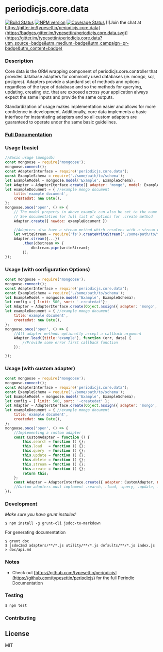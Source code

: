 # periodicjs.core.data
[![Build Status](https://travis-ci.org/typesettin/periodicjs.core.data.svg?branch=master)](https://travis-ci.org/typesettin/periodicjs.core.data) [![NPM version](https://badge.fury.io/js/periodicjs.core.data.svg)](http://badge.fury.io/js/periodicjs.core.data) [![Coverage Status](https://coveralls.io/repos/github/typesettin/periodicjs.core.data/badge.svg?branch=master)](https://coveralls.io/github/typesettin/periodicjs.core.data?branch=master)  [![Join the chat at https://gitter.im/typesettin/periodicjs.core.data](https://badges.gitter.im/typesettin/periodicjs.core.data.svg)](https://gitter.im/typesettin/periodicjs.core.data?utm_source=badge&utm_medium=badge&utm_campaign=pr-badge&utm_content=badge)


### Description
Core data is the ORM wrapping component of periodicjs.core.controller that provides database adapters for commonly used databases (ie. mongo, sql, postgres). Adapters provide a standard set of methods and options regardless of the type of database and so the methods for querying, updating, creating etc. that are exposed across your application always expect the same inputs and provide the same outputs.

Standardization of usage makes implementation easier and allows for more confidence in development.  Additionally, core data implements a basic interface for instantiating adapters and so all custom adapters are guaranteed to operate under the same basic guidelines.

### [Full Documentation](https://github.com/typesettin/periodicjs.core.data/blob/master/doc/api.md)

### Usage (basic)
```javascript
//Basic usage (mongodb)
const mongoose = require('mongoose');
mongoose.connect();
const AdapterInterface = require('periodicjs.core.data');
const ExampleSchema = require('./some/path/to/schema');
let ExampleModel = mongoose.model('Example', ExampleSchema);
let Adapter = AdapterIterface.create({ adapter: 'mongo', model: ExampleModel }); //example core datum for the Example mongoose schema
let exampleDocument = { //example mongo document
    title:'example document',
    createdat: new Date(),
};
mongoose.once('open', () => {
    // The model property in above example can also be set to the name of the registered model. 
    // See documentation for full list of options for .create method
    Adapter.create({ newdoc: exampleDocument })

    //Adapters also have a stream method which resolves with a stream of query data
    let writeStream = require('fs').createWriteStream('./some/path/to/file');
    Adapter.stream({...})
    	.then(dbstream => {
        	dbstream.pipe(writeStream);
        });
});
```
### Usage (with configuration Options)
```javascript
const mongoose = require('mongoose');
mongoose.connect();
const AdapterInterface = require('periodicjs.core.data');
const ExampleSchema = require('./some/path/to/schema');
let ExampleModel = mongoose.model('Example', ExampleSchema);
let config = { limit: 500, sort: '-createdat'};
let Adapter = AdapterIterface.create(Object.assign({ adapter: 'mongo', model: ExampleModel }, config)); //example core datum for the Example mongoose schema
let exampleDocument = { //example mongo document
    title:'example document',
    createdat: new Date(),
};
mongoose.once('open', () => {
    //All adapter methods optionally accept a callback argument
    Adapter.load({title:'example'}, function (err, data) {
    	//Provide some error first callback function
    });

});
```
### Usage (with custom adapter)
```javascript
const mongoose = require('mongoose');
mongoose.connect();
const AdapterInterface = require('periodicjs.core.data');
const ExampleSchema = require('./some/path/to/schema');
let ExampleModel = mongoose.model('Example', ExampleSchema);
let config = { limit: 500, sort: '-createdat' };
let Adapter = AdapterIterface.create(Object.assign({ adapter: 'mongo', model: ExampleModel }, config)); //example core datum for the Example mongoose schema
let exampleDocument = { //example mongo document
    title:'example document',
    createdat: new Date(),
};
mongoose.once('open', () => {
    //Implementing a custom adapter
    const CustomAdapter = function () {
        this.search = function () {};
        this.load   = function () {};
        this.query  = function () {};
        this.update = function () {};
        this.delete = function () {};
        this.stream = function () {};
        this.create = function () {};
        return this;
    };
    const Adapter = AdapterInterface.create({ adapter: CustomAdapter, model: ExampleModel });
    //Custom adapters must implement .search, .load, .query, .update, .delete, .stream and .create methods
});
```

### Development
*Make sure you have grunt installed*
```
$ npm install -g grunt-cli jsdoc-to-markdown
```

For generating documentation
```
$ grunt doc
$ jsdoc2md adapters/**/*.js utility/**/*.js defaults/**/*.js index.js > doc/api.md
```
### Notes
* Check out [https://github.com/typesettin/periodicjs](https://github.com/typesettin/periodicjs) for the full Periodic Documentation

### Testing
```sh
$ npm test
```
### Contributing
License
----

MIT

